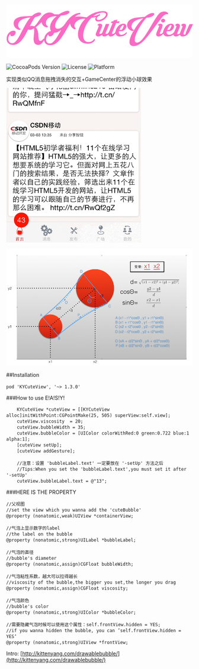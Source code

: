 <p align="left" >
  <img src="logo.png" alt="KYCuteView" title="KYCuteView">
</p>


![CocoaPods Version](https://img.shields.io/badge/pod-v1.3.0-brightgreen.svg)
![License](https://img.shields.io/badge/license-MIT-blue.svg)
![Platform](https://img.shields.io/badge/platform-iOS-red.svg)


实现类似QQ消息拖拽消失的交互+GameCenter的浮动小球效果

![](demo.gif)


![](demo.png)



##Installation

`pod 'KYCuteView', '~> 1.3.0'`


###How to use
E!A!S!Y!

```
    KYCuteView *cuteView = [[KYCuteView alloc]initWithPoint:CGPointMake(25, 505) superView:self.view];
    cuteView.viscosity  = 20;
    cuteView.bubbleWidth = 35;
    cuteView.bubbleColor = [UIColor colorWithRed:0 green:0.722 blue:1 alpha:1];
    [cuteView setUp];
    [cuteView addGesture];
    
    //注意：设置 'bubbleLabel.text' 一定要放在 '-setUp' 方法之后
    //Tips:When you set the 'bubbleLabel.text',you must set it after '-setUp'
    cuteView.bubbleLabel.text = @"13";
```


###HERE IS THE PROPERTY
```
//父视图
//set the view which you wanna add the 'cuteBubble'
@property (nonatomic,weak)UIView *containerView;

//气泡上显示数字的label
//the label on the bubble
@property (nonatomic,strong)UILabel *bubbleLabel;

//气泡的直径
//bubble's diameter
@property (nonatomic,assign)CGFloat bubbleWidth;

//气泡粘性系数，越大可以拉得越长
//viscosity of the bubble,the bigger you set,the longer you drag
@property (nonatomic,assign)CGFloat viscosity;

//气泡颜色
//bubble's color
@property (nonatomic,strong)UIColor *bubbleColor;

//需要隐藏气泡时候可以使用这个属性：self.frontView.hidden = YES;
//if you wanna hidden the bubble, you can ’self.frontView.hidden = YES‘
@property (nonatomic,strong)UIView *frontView;

```

Intro: [http://kittenyang.com/drawablebubble/](http://kittenyang.com/drawablebubble/)

